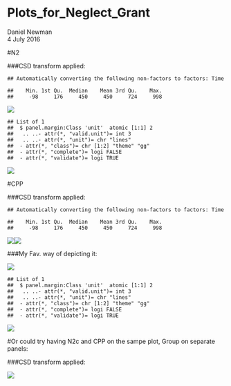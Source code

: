 # Plots_for_Neglect_Grant
Daniel Newman  
4 July 2016  





#N2 

###CSD transform applied:


```
## Automatically converting the following non-factors to factors: Time
```

```
##    Min. 1st Qu.  Median    Mean 3rd Qu.    Max. 
##     -98     176     450     450     724     998
```

![](Plots_for_Neglect_Grant_files/figure-html/unnamed-chunk-1-1.png)<!-- -->

```
## List of 1
##  $ panel.margin:Class 'unit'  atomic [1:1] 2
##   .. ..- attr(*, "valid.unit")= int 3
##   .. ..- attr(*, "unit")= chr "lines"
##  - attr(*, "class")= chr [1:2] "theme" "gg"
##  - attr(*, "complete")= logi FALSE
##  - attr(*, "validate")= logi TRUE
```

![](Plots_for_Neglect_Grant_files/figure-html/unnamed-chunk-1-2.png)<!-- -->


#CPP

###CSD transform applied:


```
## Automatically converting the following non-factors to factors: Time
```

```
##    Min. 1st Qu.  Median    Mean 3rd Qu.    Max. 
##     -98     176     450     450     724     998
```

![](Plots_for_Neglect_Grant_files/figure-html/unnamed-chunk-2-1.png)<!-- -->![](Plots_for_Neglect_Grant_files/figure-html/unnamed-chunk-2-2.png)<!-- -->

###My Fav. way of depicting it:

![](Plots_for_Neglect_Grant_files/figure-html/unnamed-chunk-3-1.png)<!-- -->

```
## List of 1
##  $ panel.margin:Class 'unit'  atomic [1:1] 2
##   .. ..- attr(*, "valid.unit")= int 3
##   .. ..- attr(*, "unit")= chr "lines"
##  - attr(*, "class")= chr [1:2] "theme" "gg"
##  - attr(*, "complete")= logi FALSE
##  - attr(*, "validate")= logi TRUE
```

![](Plots_for_Neglect_Grant_files/figure-html/unnamed-chunk-3-2.png)<!-- -->



#Or could try having N2c and CPP on the sampe plot, Group on separate panels:

###CSD transform applied:

![](Plots_for_Neglect_Grant_files/figure-html/unnamed-chunk-4-1.png)<!-- -->




